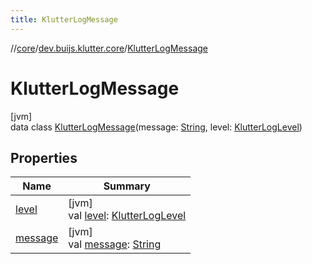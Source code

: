 ```yaml
---
title: KlutterLogMessage
---
```

//[core](../../../index.html)/[dev.buijs.klutter.core](../index.html)/[KlutterLogMessage](index.html)



# KlutterLogMessage



[jvm]\
data class [KlutterLogMessage](index.html)(message: [String](https://kotlinlang.org/api/latest/jvm/stdlib/kotlin/-string/index.html), level: [KlutterLogLevel](../-klutter-log-level/index.html))



## Properties


| Name | Summary |
|---|---|
| [level](level.html) | [jvm]<br>val [level](level.html): [KlutterLogLevel](../-klutter-log-level/index.html) |
| [message](message.html) | [jvm]<br>val [message](message.html): [String](https://kotlinlang.org/api/latest/jvm/stdlib/kotlin/-string/index.html) |

